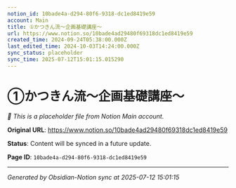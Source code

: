 ```yaml
---
notion_id: 10bade4a-d294-80f6-9318-dc1ed8419e59
account: Main
title: ①かつきん流〜企画基礎講座〜
url: https://www.notion.so/10bade4ad29480f69318dc1ed8419e59
created_time: 2024-09-24T05:38:00.000Z
last_edited_time: 2024-10-03T14:24:00.000Z
sync_status: placeholder
sync_time: 2025-07-12T15:01:15.015290
---
```


# ①かつきん流〜企画基礎講座〜

*🔄 This is a placeholder file from Notion Main account.*

**Original URL**: https://www.notion.so/10bade4ad29480f69318dc1ed8419e59

**Status**: Content will be synced in a future update.

**Page ID**: `10bade4a-d294-80f6-9318-dc1ed8419e59`

---

*Generated by Obsidian-Notion sync at 2025-07-12 15:01:15*
